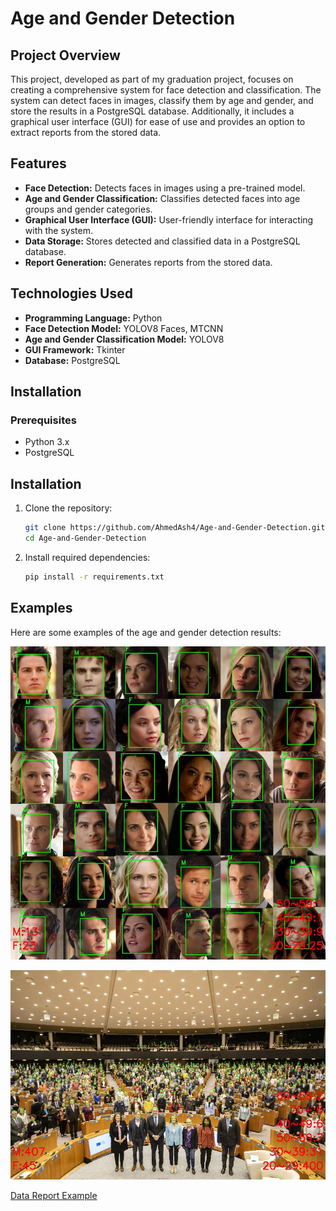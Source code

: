 # Age and Gender Detection

## Project Overview
This project, developed as part of my graduation project, focuses on creating a comprehensive system for face detection and classification. The system can detect faces in images, classify them by age and gender, and store the results in a PostgreSQL database. Additionally, it includes a graphical user interface (GUI) for ease of use and provides an option to extract reports from the stored data.

## Features
- **Face Detection:** Detects faces in images using a pre-trained model.
- **Age and Gender Classification:** Classifies detected faces into age groups and gender categories.
- **Graphical User Interface (GUI):** User-friendly interface for interacting with the system.
- **Data Storage:** Stores detected and classified data in a PostgreSQL database.
- **Report Generation:** Generates reports from the stored data.

## Technologies Used
- **Programming Language:** Python
- **Face Detection Model:** YOLOV8 Faces, MTCNN
- **Age and Gender Classification Model:** YOLOV8
- **GUI Framework:** Tkinter
- **Database:** PostgreSQL
## Installation

### Prerequisites
- Python 3.x
- PostgreSQL

## Installation

1. Clone the repository:
    ```bash
    git clone https://github.com/AhmedAsh4/Age-and-Gender-Detection.git
    cd Age-and-Gender-Detection
    ```

2. Install required dependencies:
    ```bash
    pip install -r requirements.txt
    ```

## Examples

Here are some examples of the age and gender detection results:


![Testimg1](examples/Testimg1.jpg)

![Testimg2](examples/Testimg2.jpg)

[Data Report Example](examples/example_report.pdf)
 
